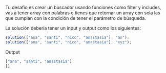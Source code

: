 Tu desafío es crear un buscador usando funciones como filter y includes, vas a tener array con palabras e tienes que retornar un array con sola las que cumplan con la condición de tener el parámetro de búsqueda.

La solución debería tener un input y output como los siguientes:

```js
solution(["ana", "santi", "nico", "anastasia"], "an");
solution(["ana", "santi", "nico", "anastasia"], "xyz");
```

Output

```sh
["ana", "santi", "anastasia"]
[]
```
